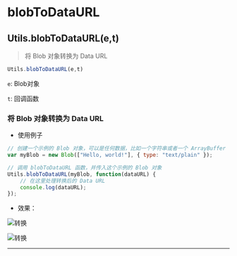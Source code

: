 # blobToDataURL

## Utils.blobToDataURL(e,t)

> 将 Blob 对象转换为 Data URL

```javascript
Utils.blobToDataURL(e,t)
```

```e```: Blob对象

```t```: 回调函数

### 将 Blob 对象转换为 Data URL

- 使用例子

```javascript
// 创建一个示例的 Blob 对象，可以是任何数据，比如一个字符串或者一个 ArrayBuffer
var myBlob = new Blob(["Hello, world!"], { type: "text/plain" });

// 调用 blobToDataURL 函数，并传入这个示例的 Blob 对象
Utils.blobToDataURL(myBlob, function(dataURL) {
    // 在这里处理转换后的 Data URL
    console.log(dataURL);
});
```

- 效果：

![转换](https://static.codemao.cn/i/24/4/29/12/1652-XW.png)

![转换](https://static.codemao.cn/i/24/4/29/12/1733-PK.png)

---
